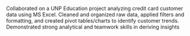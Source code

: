 Collaborated on a UNP Education project analyzing credit card customer data using MS Excel. Cleaned and organized raw data, applied filters and formatting, and created pivot tables/charts to identify customer trends. Demonstrated strong analytical and teamwork skills in deriving insights
